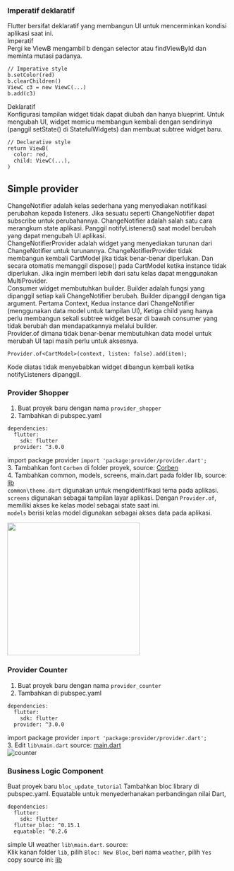 ### Imperatif deklaratif
Flutter bersifat deklaratif yang membangun UI untuk mencerminkan kondisi aplikasi saat ini.\
Imperatif\
Pergi ke ViewB mengambil b dengan selector atau findViewById dan meminta mutasi padanya.
```
// Imperative style
b.setColor(red)
b.clearChildren()
ViewC c3 = new ViewC(...)
b.add(c3)
```
Deklaratif\
Konfigurasi tampilan widget tidak dapat diubah dan hanya blueprint. 
Untuk mengubah UI, widget memicu membangun kembali dengan sendirinya 
(panggil setState() di StatefulWidgets) dan membuat subtree widget baru.
```
// Declarative style
return ViewB(
  color: red,
  child: ViewC(...),
)
```
## Simple provider
ChangeNotifier adalah kelas sederhana yang menyediakan notifikasi perubahan kepada listeners. 
Jika sesuatu seperti ChangeNotifier dapat subscribe untuk perubahannya. 
ChangeNotifier adalah salah satu cara merangkum state aplikasi. 
Panggil notifyListeners() saat model berubah yang dapat mengubah UI aplikasi.\
ChangeNotifierProvider adalah widget yang menyediakan turunan dari ChangeNotifier untuk turunannya. 
ChangeNotifierProvider tidak membangun kembali CartModel jika tidak benar-benar diperlukan. 
Dan secara otomatis memanggil dispose() pada CartModel ketika instance tidak diperlukan. 
Jika ingin memberi lebih dari satu kelas dapat menggunakan MultiProvider.\
Consumer widget membutuhkan builder. Builder adalah fungsi yang dipanggil setiap kali ChangeNotifier berubah. 
Builder dipanggil dengan tiga argument. Pertama Context, Kedua instance dari ChangeNotifier (menggunakan data model untuk tampilan UI), 
Ketiga child yang hanya perlu membangun sekali subtree widget besar di bawah consumer yang tidak berubah dan mendapatkannya melalui builder.\
Provider.of dimana tidak benar-benar membutuhkan data model untuk merubah UI tapi masih perlu untuk aksesnya.
```
Provider.of<CartModel>(context, listen: false).add(item);
```
Kode diatas tidak menyebabkan widget dibangun kembali ketika notifyListeners dipanggil.

### Provider Shopper
1. Buat proyek baru dengan nama `provider_shopper`
2. Tambahkan di pubspec.yaml
```
dependencies:
  flutter:
    sdk: flutter
  provider: ^3.0.0
```
import package provider `import 'package:provider/provider.dart';`\
3. Tambahkan font `Corben` di folder proyek, source: [Corben](https://github.com/Fourthten/praxis-academy/tree/master/novice/03-01/latihan/fonts/Corben)\
4. Tambahkan common, models, screens, main.dart pada folder lib, source: [lib](https://github.com/Fourthten/praxis-academy/tree/master/novice/03-01/latihan/lib_shopper)\
`common\theme.dart` digunakan untuk mengidentifikasi tema pada aplikasi.\
`screens` digunakan sebagai tampilan layar aplikasi. 
Dengan `Provider.of`, memiliki akses ke kelas model sebagai state saat ini.\
`models` berisi kelas model digunakan sebagai akses data pada aplikasi.

<img src="https://github.com/Fourthten/praxis-academy/blob/master/novice/03-01/latihan/record/shopper.gif" width="300">

### Provider Counter
1. Buat proyek baru dengan nama `provider_counter`
2. Tambahkan di pubspec.yaml
```
dependencies:
  flutter:
    sdk: flutter
  provider: ^3.0.0
```
import package provider `import 'package:provider/provider.dart';`\
3. Edit `lib\main.dart` source: [main.dart](https://github.com/Fourthten/praxis-academy/blob/master/novice/03-01/latihan/counter.dart)\
![counter](https://github.com/Fourthten/praxis-academy/blob/master/novice/03-01/latihan/images/counter.PNG)
### Business Logic Component
Buat proyek baru `bloc_update_tutorial`
Tambahkan bloc library di pubspec.yaml. 
Equatable untuk menyederhanakan perbandingan nilai Dart,
```
dependencies:
  flutter:
    sdk: flutter
  flutter_bloc: ^0.15.1
  equatable: ^0.2.6
```
simple UI weather `lib\main.dart`. source: []()\
Klik kanan folder `lib`, pilih `Bloc: New Bloc`, beri nama `weather`, pilih `Yes`\
copy source ini: [lib]()

<img src="" width="">
